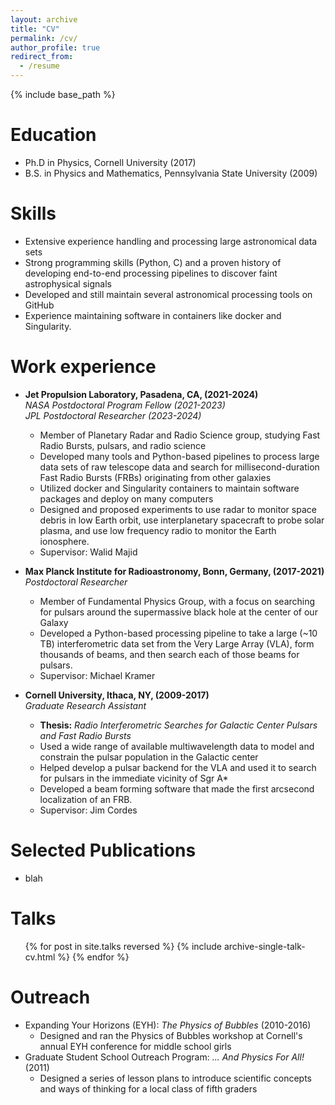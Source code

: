 ```yaml
---
layout: archive
title: "CV"
permalink: /cv/
author_profile: true
redirect_from:
  - /resume
---
```


{% include base_path %}

Education
======
* Ph.D in Physics, Cornell University (2017)
* B.S. in Physics and Mathematics, Pennsylvania State University (2009)
    
Skills
======
* Extensive experience handling and processing large 
  astronomical data sets
* Strong programming skills (Python, C) and a proven history
  of developing end-to-end processing pipelines to discover
  faint astrophysical signals
* Developed and still maintain several astronomical processing
  tools on GitHub
* Experience maintaining software in containers like docker and
  Singularity.


Work experience
======
* **Jet Propulsion Laboratory, Pasadena, CA, (2021-2024)**  
 *NASA Postdoctoral Program Fellow (2021-2023)*  
 *JPL Postdoctoral Researcher (2023-2024)*  
  * Member of Planetary Radar and Radio Science group, studying 
    Fast Radio Bursts, pulsars, and radio science
  * Developed many tools and Python-based pipelines to process 
    large data sets of raw telescope data and search for 
    millisecond-duration Fast Radio Bursts (FRBs) originating 
    from other galaxies
  * Utilized docker and Singularity containers to maintain 
    software packages and deploy on many computers 
  * Designed and proposed experiments to use radar to monitor 
    space debris in low Earth orbit, use interplanetary spacecraft 
    to probe solar plasma, and use low frequency radio to monitor 
    the Earth ionosphere.
  * Supervisor: Walid Majid

* **Max Planck Institute for Radioastronomy, Bonn, Germany, (2017-2021)**  
 *Postdoctoral Researcher*  
  * Member of Fundamental Physics Group, with a focus on searching for 
    pulsars around the supermassive black hole at the center of our Galaxy
  * Developed a Python-based processing pipeline to take a large 
    (~10 TB) interferometric data set from the Very Large Array (VLA),
    form thousands of beams, and then search each of those beams for pulsars.
  * Supervisor: Michael Kramer

* **Cornell University, Ithaca, NY, (2009-2017)**  
 *Graduate Research Assistant*  
  * **Thesis:** *Radio Interferometric Searches for Galactic Center Pulsars
    and Fast Radio Bursts* 
  * Used a wide range of available multiwavelength data to model and 
    constrain the pulsar population in the Galactic center 
  * Helped develop a pulsar backend for the VLA and used it to 
    search for pulsars in the immediate vicinity of Sgr A*
  * Developed a beam forming software that made the first arcsecond 
    localization of an FRB.
  * Supervisor: Jim Cordes


Selected Publications
======
* blah 
 
Talks
======
  <ul>{% for post in site.talks reversed %}
    {% include archive-single-talk-cv.html  %}
  {% endfor %}</ul>
 
 
Outreach
======
* Expanding Your Horizons (EYH): *The Physics of Bubbles* (2010-2016)
  * Designed and ran the Physics of Bubbles workshop at 
    Cornell's annual EYH conference for middle school girls 
* Graduate Student School Outreach Program: *... And Physics For All!* (2011)
  * Designed a series of lesson plans to introduce 
    scientific concepts and ways of thinking for a local 
    class of fifth graders
